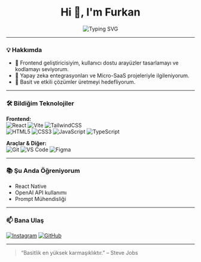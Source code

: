 <h1 align="center">Hi 👋, I'm Furkan</h1>
<p align="center">
  <img src="https://readme-typing-svg.herokuapp.com?font=Fira+Code&duration=3000&pause=1000&color=00F7FF&center=true&width=435&lines=Frontend+Developer;AI+and+Tech+Explorer;Lifelong+Learner" alt="Typing SVG" />
</p>

---

### 💡 Hakkımda

- 🎯 Frontend geliştiricisiyim, kullanıcı dostu arayüzler tasarlamayı ve kodlamayı seviyorum.
- 🤖 Yapay zeka entegrasyonları ve Micro-SaaS projeleriyle ilgileniyorum.
- 🚀 Basit ve etkili çözümler üretmeyi hedefliyorum.

---

### 🛠️ Bildiğim Teknolojiler

**Frontend:**  
![React](https://img.shields.io/badge/-React-61DAFB?style=flat&logo=react&logoColor=black)
![Vite](https://img.shields.io/badge/-Vite-646CFF?style=flat&logo=vite&logoColor=white)
![TailwindCSS](https://img.shields.io/badge/-TailwindCSS-38B2AC?style=flat&logo=tailwind-css&logoColor=white)  
![HTML5](https://img.shields.io/badge/-HTML5-E34F26?style=flat&logo=html5&logoColor=white)
![CSS3](https://img.shields.io/badge/-CSS3-1572B6?style=flat&logo=css3&logoColor=white)
![JavaScript](https://img.shields.io/badge/-JavaScript-F7DF1E?style=flat&logo=javascript&logoColor=black)
![TypeScript](https://img.shields.io/badge/-TypeScript-3178C6?style=flat&logo=typescript&logoColor=white)

**Araçlar & Diğer:**  
![Git](https://img.shields.io/badge/-Git-F05032?style=flat&logo=git&logoColor=white)
![VS Code](https://img.shields.io/badge/-VS%20Code-007ACC?style=flat&logo=visual-studio-code&logoColor=white)
![Figma](https://img.shields.io/badge/-Figma-F24E1E?style=flat&logo=figma&logoColor=white)

---

### 📚 Şu Anda Öğreniyorum

- React Native  
- OpenAI API kullanımı  
- Prompt Mühendisliği  

---

### 📫 Bana Ulaş

[![Instagram](https://img.shields.io/badge/-@furkanalbayrak-E4405F?style=flat&logo=instagram&logoColor=white)](https://instagram.com/furkanalbayrak)
[![GitHub](https://img.shields.io/badge/GitHub-100000?style=flat&logo=github&logoColor=white)](https://github.com/furkanalbayrak)

---

> “Basitlik en yüksek karmaşıklıktır.” – Steve Jobs

